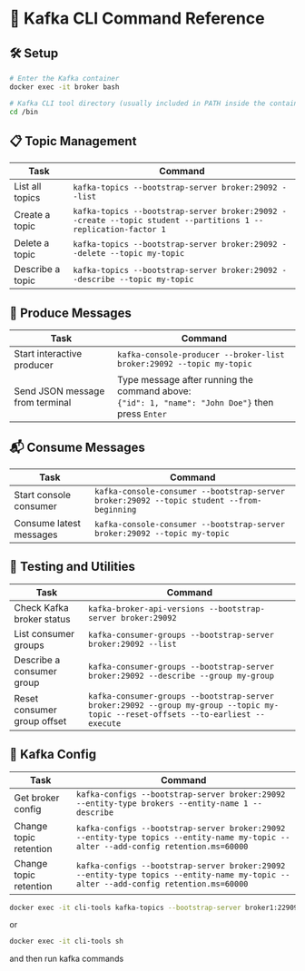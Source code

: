 # 🧰 Kafka CLI Command Reference

## 🛠️ Setup

```bash
# Enter the Kafka container
docker exec -it broker bash

# Kafka CLI tool directory (usually included in PATH inside the container)
cd /bin
```

## 📋 Topic Management

| Task             | Command                                                                                                       |
|------------------|---------------------------------------------------------------------------------------------------------------|
| List all topics  | `kafka-topics --bootstrap-server broker:29092 --list`                                                         |
| Create a topic   | `kafka-topics --bootstrap-server broker:29092 --create --topic student --partitions 1 --replication-factor 1` |
| Delete a topic   | `kafka-topics --bootstrap-server broker:29092 --delete --topic my-topic`                                      |
| Describe a topic | `kafka-topics --bootstrap-server broker:29092 --describe --topic my-topic`                                    |

## 📨 Produce Messages

| Task                            | Command                                                                                             |
|---------------------------------|-----------------------------------------------------------------------------------------------------|
| Start interactive producer      | `kafka-console-producer --broker-list broker:29092 --topic my-topic`                                |
| Send JSON message from terminal | Type message after running the command above:<br>`{"id": 1, "name": "John Doe"}` then press `Enter` |

## 📬 Consume Messages

| Task                    | Command                                                                                   |
|-------------------------|-------------------------------------------------------------------------------------------|
| Start console consumer  | `kafka-console-consumer --bootstrap-server broker:29092 --topic student --from-beginning` |
| Consume latest messages | `kafka-console-consumer --bootstrap-server broker:29092 --topic my-topic`                 |

## 🧪 Testing and Utilities

| Task                        | Command                                                                                                                           |
|-----------------------------|-----------------------------------------------------------------------------------------------------------------------------------|
| Check Kafka broker status   | `kafka-broker-api-versions --bootstrap-server broker:29092`                                                                       |
| List consumer groups        | `kafka-consumer-groups --bootstrap-server broker:29092 --list`                                                                    |
| Describe a consumer group   | `kafka-consumer-groups --bootstrap-server broker:29092 --describe --group my-group`                                               |
| Reset consumer group offset | `kafka-consumer-groups --bootstrap-server broker:29092 --group my-group --topic my-topic --reset-offsets --to-earliest --execute` |

## 🔄 Kafka Config

| Task                   | Command                                                                                                                             |
|------------------------|-------------------------------------------------------------------------------------------------------------------------------------|
| Get broker config      | `kafka-configs --bootstrap-server broker:29092 --entity-type brokers --entity-name 1 --describe`                                    |
| Change topic retention | `kafka-configs --bootstrap-server broker:29092 --entity-type topics --entity-name my-topic --alter --add-config retention.ms=60000` |
| Change topic retention | `kafka-configs --bootstrap-server broker:29092 --entity-type topics --entity-name my-topic --alter --add-config retention.ms=60000` |

```bash
docker exec -it cli-tools kafka-topics --bootstrap-server broker1:229092 --list
```

or

```bash
docker exec -it cli-tools sh
```

and then run kafka commands
